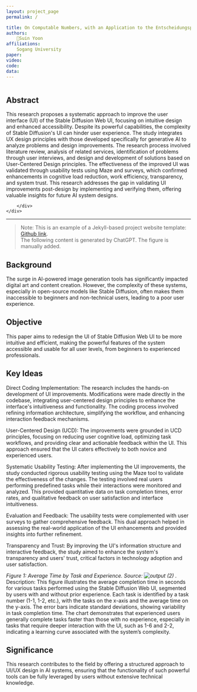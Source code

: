 ```yaml
---
layout: project_page
permalink: /

title: On Computable Numbers, with an Application to the Entscheidungsproblem
authors:
    Suin Yoon
affiliations:
    Sogang University
paper: 
video: 
code: 
data: 
---
```


<!-- Using HTML to center the abstract -->
<div class="columns is-centered has-text-centered">
    <div class="column is-four-fifths">
        <h2>Abstract</h2>
        <div class="content has-text-justified">
This research proposes a systematic approach to improve the user interface (UI) of the Stable Diffusion Web UI, focusing on intuitive design and enhanced accessibility. Despite its powerful capabilities, the complexity of Stable Diffusion's UI can hinder user experience. The study integrates UX design principles with those developed specifically for generative AI to analyze problems and design improvements. The research process involved literature review, analysis of related services, identification of problems through user interviews, and design and development of solutions based on User-Centered Design principles. The effectiveness of the improved UI was validated through usability tests using Maze and surveys, which confirmed enhancements in cognitive load reduction, work efficiency, transparency, and system trust. This research addresses the gap in validating UI improvements post-design by implementing and verifying them, offering valuable insights for future AI system designs.

        </div>
    </div>
</div>

---

> Note: This is an example of a Jekyll-based project website template: [Github link](https://github.com/shunzh/project_website).\
> The following content is generated by ChatGPT. The figure is manually added.

## Background
The surge in AI-powered image generation tools has significantly impacted digital art and content creation. However, the complexity of these systems, especially in open-source models like Stable Diffusion, often makes them inaccessible to beginners and non-technical users, leading to a poor user experience.

## Objective
This paper aims to redesign the UI of Stable Diffusion Web UI to be more intuitive and efficient, making the powerful features of the system accessible and usable for all user levels, from beginners to experienced professionals.


## Key Ideas
Direct Coding Implementation: The research includes the hands-on development of UI improvements. Modifications were made directly in the codebase, integrating user-centered design principles to enhance the interface's intuitiveness and functionality. The coding process involved refining information architecture, simplifying the workflow, and enhancing interaction feedback mechanisms.

User-Centered Design (UCD): The improvements were grounded in UCD principles, focusing on reducing user cognitive load, optimizing task workflows, and providing clear and actionable feedback within the UI. This approach ensured that the UI caters effectively to both novice and experienced users.

Systematic Usability Testing: After implementing the UI improvements, the study conducted rigorous usability testing using the Maze tool to validate the effectiveness of the changes. The testing involved real users performing predefined tasks while their interactions were monitored and analyzed. This provided quantitative data on task completion times, error rates, and qualitative feedback on user satisfaction and interface intuitiveness.

Evaluation and Feedback: The usability tests were complemented with user surveys to gather comprehensive feedback. This dual approach helped in assessing the real-world application of the UI enhancements and provided insights into further refinement.

Transparency and Trust: By improving the UI's information structure and interactive feedback, the study aimed to enhance the system's transparency and users' trust, critical factors in technology adoption and user satisfaction.


*Figure 1: Average Time by Task and Experience. Source: ![output (2)](https://github.com/user-attachments/assets/0fd6e8e1-dedc-4a0c-bbc3-7c557d18bc1a)
.*
Description: This figure illustrates the average completion time in seconds for various tasks performed using the Stable Diffusion Web UI, segmented by users with and without prior experience. Each task is identified by a task number (1-1, 1-2, etc.), with the tasks on the x-axis and the average time on the y-axis. The error bars indicate standard deviations, showing variability in task completion time. The chart demonstrates that experienced users generally complete tasks faster than those with no experience, especially in tasks that require deeper interaction with the UI, such as 1-6 and 2-2, indicating a learning curve associated with the system’s complexity.




## Significance
This research contributes to the field by offering a structured approach to UI/UX design in AI systems, ensuring that the functionality of such powerful tools can be fully leveraged by users without extensive technical knowledge.


```
